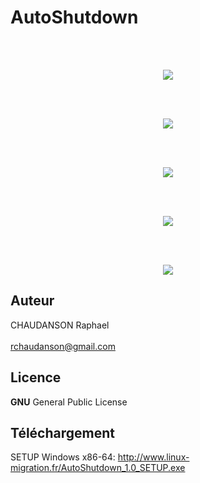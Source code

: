 
# AutoShutdown
<br><br>
<p align="center">
  <img src="http://www.linux-migration.fr/Home1b.jpg" />
</p>
<br><br>
<p align="center">
  <img src="http://www.linux-migration.fr/Home2b.jpg" />
</p>
<br><br>
<p align="center">
  <img src="http://www.linux-migration.fr/Home3b.jpg" />
</p>
<br><br>
<p align="center">
  <img src="http://www.linux-migration.fr/Home4b.jpg" />
</p>
<br><br>
<p align="center">
  <img src="http://www.linux-migration.fr/Home5b.jpg" />
</p>


## Auteur
CHAUDANSON Raphael<br><br>
rchaudanson@gmail.com

## Licence

**GNU** General Public License

## Téléchargement
SETUP Windows x86-64: http://www.linux-migration.fr/AutoShutdown_1.0_SETUP.exe

